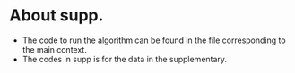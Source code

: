 # About supp.
- The code to run the algorithm can be found in the file corresponding to the main context.  
- The codes in supp is for the data in the supplementary.


 


